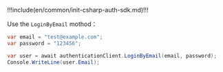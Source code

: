!!!include(en/common/init-csharp-auth-sdk.md)!!!

Use the `LoginByEmail` mothod：

```csharp
var email = "test@example.com";
var password = "123456";

var user = await authenticationClient.LoginByEmail(email, password);
Console.WriteLine(user.Email);
```
